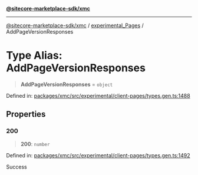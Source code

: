 [**@sitecore-marketplace-sdk/xmc**](../../../../README.md)

***

[@sitecore-marketplace-sdk/xmc](../../../../README.md) / [experimental\_Pages](../README.md) / AddPageVersionResponses

# Type Alias: AddPageVersionResponses

> **AddPageVersionResponses** = `object`

Defined in: [packages/xmc/src/experimental/client-pages/types.gen.ts:1488](https://github.com/Sitecore/marketplace-sdk/blob/main/packages/xmc/src/experimental/client-pages/types.gen.ts#L1488)

## Properties

### 200

> **200**: `number`

Defined in: [packages/xmc/src/experimental/client-pages/types.gen.ts:1492](https://github.com/Sitecore/marketplace-sdk/blob/main/packages/xmc/src/experimental/client-pages/types.gen.ts#L1492)

Success

